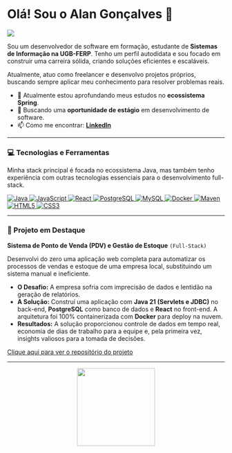 # Olá! Sou o Alan Gonçalves 👋

<a href="https://github.com/DenverCoder1/readme-typing-svg"><img src="https://readme-typing-svg.herokuapp.com?lines=Estudante+de+Sistemas+de+Informação;Desenvolvedor+FullStack;&center=true&width=800&height=45"></a>


Sou um desenvolvedor de software em formação, estudante de **Sistemas de Informação na UGB-FERP**. Tenho um perfil autodidata e sou focado em construir uma carreira sólida, criando soluções eficientes e escaláveis.

Atualmente, atuo como freelancer e desenvolvo projetos próprios, buscando sempre aplicar meu conhecimento para resolver problemas reais.

- 🔭 Atualmente estou aprofundando meus estudos no **ecossistema Spring**.
- 🌱 Buscando uma **oportunidade de estágio** em desenvolvimento de software.
- 📫 Como me encontrar: **[LinkedIn](https://www.linkedin.com/in/alangonno/)**

---

### 💻 Tecnologias e Ferramentas

Minha stack principal é focada no ecossistema Java, mas também tenho experiência com outras tecnologias essenciais para o desenvolvimento full-stack.

<p align="left">
  <a href="https://www.java.com" target="_blank" rel="noreferrer"> 
    <img src="https://img.shields.io/badge/Java-ED8B00?style=for-the-badge&logo=openjdk&logoColor=white" alt="Java"/> 
  </a>
  <a href="https://developer.mozilla.org/en-US/docs/Web/JavaScript" target="_blank" rel="noreferrer">
    <img src="https://img.shields.io/badge/JavaScript-F7DF1E?style=for-the-badge&logo=javascript&logoColor=black" alt="JavaScript"/>
  </a>
  <a href="https://reactjs.org/" target="_blank" rel="noreferrer">
    <img src="https://img.shields.io/badge/React-61DAFB?style=for-the-badge&logo=react&logoColor=black" alt="React"/>
  </a>
  <a href="https://www.postgresql.org" target="_blank" rel="noreferrer">
    <img src="https://img.shields.io/badge/PostgreSQL-4169E1?style=for-the-badge&logo=postgresql&logoColor=white" alt="PostgreSQL"/>
  </a>
  <a href="https://www.mysql.com/" target="_blank" rel="noreferrer">
    <img src="https://img.shields.io/badge/MySQL-4479A1?style=for-the-badge&logo=mysql&logoColor=white" alt="MySQL"/>
  </a>
  <a href="https://www.docker.com/" target="_blank" rel="noreferrer"> 
    <img src="https://img.shields.io/badge/Docker-2496ED?style=for-the-badge&logo=docker&logoColor=white" alt="Docker"/> 
  </a>
  <a href="https://maven.apache.org/" target="_blank" rel="noreferrer">
    <img src="https://img.shields.io/badge/Maven-C71A36?style=for-the-badge&logo=apache-maven&logoColor=white" alt="Maven"/>
  </a>
  <a href="https://www.w3.org/html/" target="_blank" rel="noreferrer">
    <img src="https://img.shields.io/badge/HTML5-E34F26?style=for-the-badge&logo=html5&logoColor=white" alt="HTML5"/>
  </a>
  <a href="https://www.w3schools.com/css/" target="_blank" rel="noreferrer">
    <img src="https://img.shields.io/badge/CSS3-1572B6?style=for-the-badge&logo=css3&logoColor=white" alt="CSS3"/>
  </a>
</p>

---

### 🚀 Projeto em Destaque

**Sistema de Ponto de Venda (PDV) e Gestão de Estoque** `(Full-Stack)`

Desenvolvi do zero uma aplicação web completa para automatizar os processos de vendas e estoque de uma empresa local, substituindo um sistema manual e ineficiente.

- **O Desafio:** A empresa sofria com imprecisão de dados e lentidão na geração de relatórios.
- **A Solução:** Construí uma aplicação com **Java 21 (Servlets e JDBC)** no back-end, **PostgreSQL** como banco de dados e **React** no front-end. A arquitetura foi 100% containerizada com **Docker** para deploy na nuvem.
- **Resultados:** A solução proporcionou controle de dados em tempo real, economia de dias de trabalho para a equipe e, pela primeira vez, insights valiosos para a tomada de decisões.

[Clique aqui para ver o repositório do projeto](https://github.com/alangonno/Achei-Acai) 

---

<p align="center">
  <a href="https://github.com/alangonno>">
    <img height="180em" src="https://github-readme-stats.vercel.app/api/top-langs/?username=alangonno&layout=compact&langs_count=7&theme=dracula"/>
  </a>
</p>
